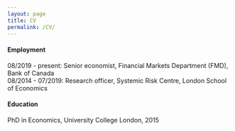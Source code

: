 ```yaml
---
layout: page
title: CV
permalink: /CV/
---
```


#### Employment
08/2019 - present: Senior economist, Financial Markets Department (FMD), Bank of Canada\
08/2014 - 07/2019: Research officer, Systemic Risk Centre, London School of Economics

#### Education
PhD in Economics, University College London, 2015
